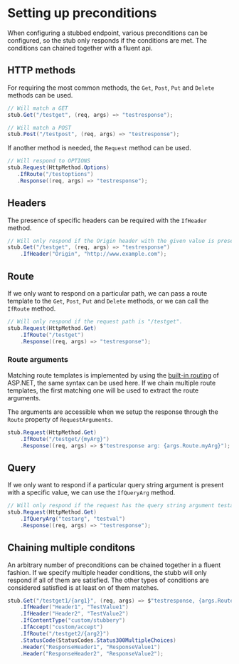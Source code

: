 # Setting up preconditions

When configuring a stubbed endpoint, various preconditions can be configured, so the stub only responds if the conditions are met.
The conditions can chained together with a fluent api.

## HTTP methods

For requiring the most common methods, the `Get`, `Post`, `Put` and `Delete` methods can be used.

```csharp
// Will match a GET
stub.Get("/testget", (req, args) => "testresponse");

// Will match a POST
stub.Post("/testpost", (req, args) => "testresponse");
```

If another method is needed, the `Request` method can be used.

 ```csharp
 // Will respond to OPTIONS
stub.Request(HttpMethod.Options)
    .IfRoute("/testoptions")
    .Response((req, args) => "testresponse");
```

## Headers

The presence of specific headers can be required with the `IfHeader` method.

```csharp
// Will only respond if the Origin header with the given value is present.
stub.Get("/testget", (req, args) => "testresponse")
    .IfHeader("Origin", "http://www.example.com");
```

## Route

If we only want to respond on a particular path, we can pass a route template to the `Get`, `Post`, `Put` and `Delete` methods, or we can call the `IfRoute` method. 

```csharp
// Will only respond if the request path is "/testget".
stub.Request(HttpMethod.Get)
    .IfRoute("/testget")
    .Response((req, args) => "testresponse");
```

### Route arguments

Matching route templates is implemented by using the [built-in routing](https://docs.asp.net/en/latest/fundamentals/routing.html#template-routes) of ASP.NET, the same syntax can be used here.
If we chain multiple route templates, the first matching one will be used to extract the route arguments.

The arguments are accessible when we setup the response through the `Route` property of `RequestArguments`.

```csharp
stub.Request(HttpMethod.Get)
    .IfRoute("/testget/{myArg}")
    .Response((req, args) => $"testresponse arg: {args.Route.myArg}");
``` 

## Query

If we only want to respond if a particular query string argument is present with a specific value, we can use the `IfQueryArg` method.

```csharp
// Will only respond if the request has the query string argument testarg with value testval. (for example /foo?testarg=testval)
stub.Request(HttpMethod.Get)
    .IfQueryArg("testarg", "testval")
    .Response((req, args) => "testresponse");
```

## Chaining multiple conditons

An arbitrary number of preconditions can be chained together in a fluent fashion.
If we specify multiple header conditions, the stubb will only respond if all of them are satisfied.
The other types of conditions are considered satisfied is at least on of them matches.

```csharp
stub.Get("/testget1/{arg1}", (req, args) => $"testresponse, {args.Route.arg2}")
    .IfHeader("Header1", "TestValue1")
    .IfHeader("Header2", "TestValue2")
    .IfContentType("custom/stubbery")
    .IfAccept("custom/accept")
    .IfRoute("/testget2/{arg2}")
    .StatusCode(StatusCodes.Status300MultipleChoices)
    .Header("ResponseHeader1", "ResponseValue1")
    .Header("ResponseHeader2", "ResponseValue2");
``` 
